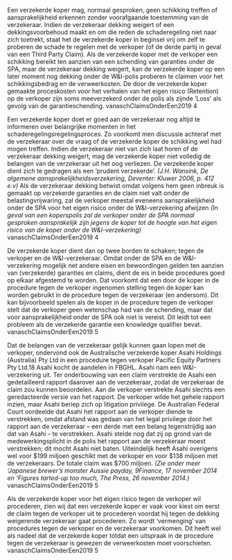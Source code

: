 Een verzekerde koper mag, normaal gesproken, geen schikking treffen of aansprakelijkheid erkennen zonder voorafgaande toestemming van de verzekeraar. Indien de verzekeraar dekking weigert of een dekkingsvoorbehoud maakt en om die reden de schaderegeling niet naar zich toetrekt, staat het de verzekerde koper in beginsel vrij om zelf te proberen de schade te regelen met de verkoper (of de derde partij in geval van een Third Party Claim). Als de verzekerde koper met de verkoper een schikking bereikt ten aanzien van een schending van garanties onder de SPA, maar de verzekeraar dekking weigert, kan de verzekerde koper op een later moment nog dekking onder de W&I-polis proberen te claimen voor het schikkingsbedrag en de verweerkosten. De door de verzekerde koper gemaakte proceskosten voor het verhalen van het eigen risico (Retention) op de verkoper zijn soms meeverzekerd onder de polis als zijnde ‘Loss’ als gevolg van de garantieschending. vanaschClaimsOnderEen2019 4

Een verzekerde koper doet er goed aan de verzekeraar nog altijd te informeren over belangrijke momenten in het schaderegelingsregelingsproces. Zo voorkomt men discussie achteraf met de verzekeraar over de vraag of de verzekerde koper de schikking wel had mogen treffen. Indien de verzekeraar niet van zich laat horen of de verzekeraar dekking weigert, mag de verzekerde koper niet volledig de belangen van de verzekeraar uit het oog verliezen. De verzekerde koper dient zich te gedragen als een ‘prudent verzekerde’. *(J.H. Wansink, De algemene aansprakelijkheidsverzekering, Deventer: Kluwer 2006, p. 412 e.v)* Als de verzekeraar dekking betwist omdat volgens hem geen inbreuk is gemaakt op verzekerde garanties en de claim niet valt onder de belastingvrijwaring, zal de verkoper meestal eveneens aansprakelijkheid onder de SPA voor het eigen risico onder de W&I-verzekering afwijzen *(In geval van een koperspolis zal de verkoper onder de SPA normaal gesproken aansprakelijk zijn jegens de koper tot de hoogte van het eigen risico van de koper onder de W&I-verzekering)* vanaschClaimsOnderEen2019 4

De verzekerde koper dient dan op twee borden te schaken; tegen de verkoper en de W&I-verzekeraar. Omdat onder de SPA en de W&I-verzekering mogelijk net andere eisen en bewoordingen gelden ten aanzien van (verzekerde) garanties en claims, dient de eis in beide procedures goed op elkaar afgestemd te worden. Dat voorkomt dat een door de koper in de procedure tegen de verkoper ingenomen stelling tegen de koper kan worden gebruikt in de procedure tegen de verzekeraar (en andersom). Dit kan bijvoorbeeld spelen als de koper in de procedure tegen de verkoper stelt dat de verkoper geen wetenschap had van de schending, maar dat voor aansprakelijkheid onder de SPA ook niet is vereist. Dit leidt tot een probleem als de verzekerde garantie een knowledge qualifier bevat. vanaschClaimsOnderEen2019 5

Dat de belangen van de verzekeraar gelijk kunnen gaan lopen met de verkoper, ondervond ook de Australische verzekerde koper Asahi Holdings (Australia) Pty Ltd in een procedure tegen verkoper Pacific Equity Partners Pty Ltd.18 Asahi kocht de aandelen in FBGHL. Asahi nam een W&I-verzekering uit. Ter onderbouwing van een claim verstrekte de Asahi een gedetailleerd rapport daarover aan de verzekeraar, zodat de verzekeraar de claim zou kunnen beoordelen. Aan de verkoper verstrekte Asahi slechts een geredacteerde versie van het rapport. De verkoper wilde het gehele rapport inzien, maar Asahi beriep zich op litigation privilege. De Australian Federal Court oordeelde dat Asahi het rapport aan de verkoper diende te verstrekken, omdat afstand was gedaan van het legal privilege door het rapport aan de verzekeraar – een derde met een belang tegenstrijdig aan dat van Asahi – te verstrekken. Asahi stelde nog dat zij op grond van de medewerkingsplicht in de polis het rapport aan de verzekeraar moest verstrekken; dit mocht Asahi niet baten. Uiteindelijk heeft Asahi overigens wel voor $199 miljoen geschikt met de verkoper en voor $138 miljoen met de verzekeraars. De totale claim was $700 miljoen. *(Zie onder meer ‘Japanese brewer’s monster Aussie payday, 9Finance, 17 november 2014 en ‘Figures tarted-up too much, The Press, 26 november 2014.)*
vanaschClaimsOnderEen2019 5

Als de verzekerde koper voor het eigen risico tegen de verkoper wil procederen, zien wij dat een verzekerde koper er vaak voor kiest om eerst de claim tegen de verkoper uit te procederen voordat hij tegen de dekking weigerende verzekeraar gaat procederen. Zo wordt ‘vermenging’ van procedures tegen de verkoper en de verzekeraar voorkomen. Dit heeft wel als nadeel dat de verzekerde koper totdat een uitspraak in de procedure tegen de verzekeraar is gewezen de verweerkosten moet voorschieten. vanaschClaimsOnderEen2019 5
